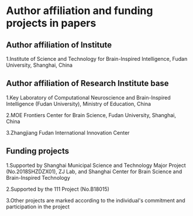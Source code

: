 # Author affiliation and funding projects in papers

## Author affiliation of Institute 

1.Institute of Science and Technology for Brain-Inspired Intelligence, Fudan University, Shanghai, China

## Author affiliation of Research Institute base

1.Key Laboratory of Computational Neuroscience and Brain-Inspired Intelligence (Fudan University), Ministry of Education, China

2.MOE Frontiers Center for Brain Science, Fudan University, Shanghai, China

3.Zhangjiang Fudan International Innovation Center

## Funding projects

1.Supported by Shanghai Municipal Science and Technology Major Project (No.2018SHZDZX01), ZJ Lab, and Shanghai Center for Brain Science and Brain-Inspired Technology

2.Supported by the 111 Project (No.B18015)

3.Other projects are marked according to the individual's commitment and participation in the project


